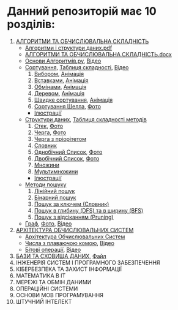 # Данний репозиторій має 10 розділів:
1. [АЛГОРИТМИ ТА ОБЧИСЛЮВАЛЬНА СКЛАДНІСТЬ](https://github.com/Vervol03/Preparation-for-Exams/tree/main/Section%201)
    + [Алгоритми і структури даних.pdf](https://github.com/Vervol03/Preparation-for-Exams/blob/main/Section%201/Алгоритми%20і%20структури%20даних.pdf)
    + [АЛГОРИТМИ ТА ОБЧИСЛЮВАЛЬНА СКЛАДНІСТЬ.docx](https://github.com/Vervol03/Preparation-for-Exams/raw/main/Section%201/%D0%90%D0%9B%D0%93%D0%9E%D0%A0%D0%98%D0%A2%D0%9C%D0%98%20%D0%A2%D0%90%20%D0%9E%D0%91%D0%A7%D0%98%D0%A1%D0%9B%D0%AE%D0%92%D0%90%D0%9B%D0%AC%D0%9D%D0%90%20%D0%A1%D0%9A%D0%9B%D0%90%D0%94%D0%9D%D0%86%D0%A1%D0%A2%D0%AC.docx)
    + [Основи Алгоритмів.py](https://github.com/Vervol03/Preparation-for-Exams/blob/main/Section%201/Основи%20Алгоритмів.py), [Відео](https://www.youtube.com/watch?v=cXCuXNwzdfY)
    + [Сортування](https://github.com/Vervol03/Preparation-for-Exams/tree/main/Section%201/Сортування), [Таблиця складності](https://github.com/Vervol03/Preparation-for-Exams/blob/main/Section%201/Сортування/Ілюстрації/Таблиця%20складності%20сортувань.png), [Відео](https://www.youtube.com/watch?app=desktop&v=PF7AqefS4MU)
       1. [Вибором](https://github.com/Vervol03/Preparation-for-Exams/blob/main/Section%201/Сортування/1_Вибором.py), [Анімація](https://github.com/Vervol03/Preparation-for-Exams/blob/main/Section%201/Сортування/Ілюстрації/Вибором%20(Selection%20Sort).gif)
       2. [Вставками](https://github.com/Vervol03/Preparation-for-Exams/blob/main/Section%201/Сортування/2_Вставками.py), [Анімація](https://github.com/Vervol03/Preparation-for-Exams/blob/main/Section%201/Сортування/Ілюстрації/Вставками%20(Insertion%20Sort).gif)
       3. [Обмінами](https://github.com/Vervol03/Preparation-for-Exams/blob/main/Section%201/Сортування/3_Обмінами.py), [Анімація](https://github.com/Vervol03/Preparation-for-Exams/blob/main/Section%201/Сортування/Ілюстрації/Обмінами%20(Bubble%20Sort).gif)
       4. [Деревом](https://github.com/Vervol03/Preparation-for-Exams/blob/main/Section%201/Сортування/4_Деревом.py), [Анімація](https://github.com/Vervol03/Preparation-for-Exams/blob/main/Section%201/Сортування/Ілюстрації/Деревом%20(Merge%20Sort).gif)
       5. [Швидке сортування](https://github.com/Vervol03/Preparation-for-Exams/blob/main/Section%201/Сортування/5_Швидке%20сортування.py), [Анімація](https://github.com/Vervol03/Preparation-for-Exams/blob/main/Section%201/Сортування/Ілюстрації/Швидке%20Сортування%20(Quick%20Sort).gif)
       6. [Сортування Шелла](https://github.com/Vervol03/Preparation-for-Exams/blob/main/Section%201/Сортування/6_Сортування%20Шелла.py), [Фото](https://github.com/Vervol03/Preparation-for-Exams/blob/main/Section%201/Сортування/Ілюстрації/Cортування%20Шелла.gif)
       + [Ілюстрації](https://github.com/Vervol03/Preparation-for-Exams/tree/main/Section%201/Сортування/Ілюстрації)
    + [Структури даних](https://github.com/Vervol03/Preparation-for-Exams/tree/main/Section%201/Структури%20даних), [Таблиця складності методів](https://github.com/Vervol03/Preparation-for-Exams/blob/main/Section%201/Структури%20даних/Ілюстрації/Складність%20операцій.png)
       1. [Стек](https://github.com/Vervol03/Preparation-for-Exams/blob/main/Section%201/Структури%20даних/1_Стек.py), [Фото](https://github.com/Vervol03/Preparation-for-Exams/blob/main/Section%201/Структури%20даних/Ілюстрації/Стек.jpg)
       2. [Черга](https://github.com/Vervol03/Preparation-for-Exams/blob/main/Section%201/Структури%20даних/2_Черга.py), [Фото](https://github.com/Vervol03/Preparation-for-Exams/blob/main/Section%201/Структури%20даних/Ілюстрації/Черга.png)
       3. [Черга з пріорітетом](https://github.com/Vervol03/Preparation-for-Exams/blob/main/Section%201/Структури%20даних/3_Черга%20з%20пріорітетом.py)
       4. [Словник](https://github.com/Vervol03/Preparation-for-Exams/blob/main/Section%201/Структури%20даних/4_Словник.py)
       5. [Однобічний Список](https://github.com/Vervol03/Preparation-for-Exams/blob/main/Section%201/Структури%20даних/5_Однобічний%20Список.py), [Фото](https://github.com/Vervol03/Preparation-for-Exams/blob/main/Section%201/Структури%20даних/Ілюстрації/Однобічний%20список.png)
       6. [Двобічний Список](https://github.com/Vervol03/Preparation-for-Exams/blob/main/Section%201/Структури%20даних/6_Двобічний%20Список.py), [Фото](https://github.com/Vervol03/Preparation-for-Exams/blob/main/Section%201/Структури%20даних/Ілюстрації/Двобічний%20список.png)
       7. [Множини](https://github.com/Vervol03/Preparation-for-Exams/blob/main/Section%201/Структури%20даних/7_Множини.py)
       8. [Мультимножини](https://github.com/Vervol03/Preparation-for-Exams/blob/main/Section%201/Структури%20даних/8_Мультимножини.py)
       + [Ілюстрації](https://github.com/Vervol03/Preparation-for-Exams/tree/main/Section%201/Структури%20даних/Ілюстрації)
    + [Методи пошуку](https://github.com/Vervol03/Preparation-for-Exams/tree/main/Section%201/Методи%20пошуку)
      1. [Лінійний пошук](https://github.com/Vervol03/Preparation-for-Exams/tree/main/Section%201/Методи%20пошуку/1_Лінійний%20пошук.py)
      2. [Бінарний пошук](https://github.com/Vervol03/Preparation-for-Exams/tree/main/Section%201/Методи%20пошуку/2_Бінарний%20пошук.py)
      3. [Пошук за ключем (Словник)](https://github.com/Vervol03/Preparation-for-Exams/tree/main/Section%201/Методи%20пошуку/3_Пошук%20за%20ключем%20(Словник).py)
      4. [Пошук в глибину (DFS) та в ширину (BFS)](https://github.com/Vervol03/Preparation-for-Exams/blob/main/Section%201/Методи%20пошуку/4_Пошук%20в%20глибину%20(DFS)%20та%20в%20ширину%20(BFS).py)
      5. [Пошук з відсіканням (Pruning)](https://github.com/Vervol03/Preparation-for-Exams/blob/main/Section%201/Методи%20пошуку/5_Пошук%20з%20відсіканням%20(Pruning).py)
    + [Граф](https://github.com/Vervol03/Preparation-for-Exams/blob/main/Section%201/Граф.py), [Фото](https://github.com/Vervol03/Preparation-for-Exams/blob/main/Section%201/Граф.jpg), [Відео](https://www.youtube.com/watch?app=desktop&v=VehB3eglQMQ)
2. [АРХІТЕКТУРА ОБЧИСЛЮВАЛЬНИХ СИСТЕМ](https://github.com/Vervol03/Preparation-for-Exams/blob/main/Section%202)
   + [Архітектура Обчислювальних Систем](https://github.com/Vervol03/Preparation-for-Exams/raw/main/Section%202/%D0%90%D0%A0%D0%A5%D0%86%D0%A2%D0%95%D0%9A%D0%A2%D0%A3%D0%A0%D0%90%20%D0%9E%D0%91%D0%A7%D0%98%D0%A1%D0%9B%D0%AE%D0%92%D0%90%D0%9B%D0%AC%D0%9D%D0%98%D0%A5%20%D0%A1%D0%98%D0%A1%D0%A2%D0%95%D0%9C.docx)
   + [Числа з плаваючою комою](https://github.com/Vervol03/Preparation-for-Exams/blob/main/Section%202/Числа%20з%20плаваючою%20комою.png), [Відео](https://www.youtube.com/watch?v=U0U8Ddx4TgE&t=873s)
   + [Бітові операції](https://github.com/Vervol03/Preparation-for-Exams/blob/main/Section%202/Бітові%20Операції.py), [Відео](https://www.youtube.com/watch?v=qewavPO6jcA)
3. [БАЗИ ТА СХОВИЩА ДАНИХ](https://github.com/Vervol03/Preparation-for-Exams/blob/main/Section%203), [Файл](https://github.com/Vervol03/Preparation-for-Exams/raw/main/Section%203/%D0%91%D0%90%D0%97%D0%98%20%D0%A2%D0%90%20%D0%A1%D0%A5%D0%9E%D0%92%D0%98%D0%A9%D0%90%20%D0%94%D0%90%D0%9D%D0%98%D0%A5.docx)
4. ІНЖЕНЕРІЯ СИСТЕМ І ΠΡΟΓΡΑМНОГО ЗАБЕЗПЕЧЕННЯ
5. КІБЕРБЕЗПЕКА ТА ЗАХИСТ ІНФОРМАЦІЇ
6. MATEMAТИКА В ІT
7. МЕРЕЖІ ТА ОБМІН ДАНИМИ
8. ОПЕРАЦІЙНІ СИСТЕМИ
9.  ОСНОВИ МОВ ПРОГРАМУВАННЯ
10. ШТУЧНИЙ ІНТЕЛЕКТ